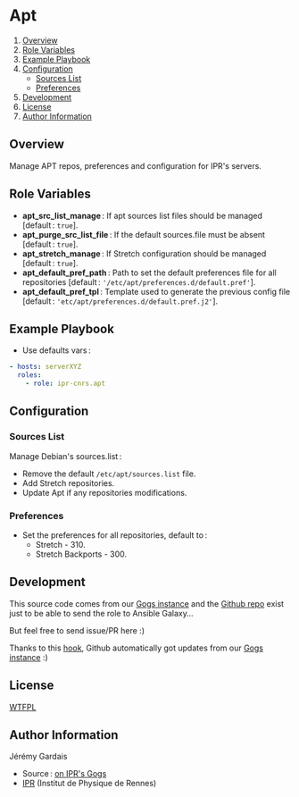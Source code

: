# Apt

1. [Overview](#overview)
2. [Role Variables](#role-variables)
3. [Example Playbook](#example-playbook)
4. [Configuration](#configuration)
    * [Sources List](#sources-list)
    * [Preferences](#preferences)
5. [Development](#development)
6. [License](#license)
7. [Author Information](#author-information)

## Overview

Manage APT repos, preferences and configuration for IPR's servers.

## Role Variables

* **apt_src_list_manage** : If apt sources list files should be managed [default : `true`].
* **apt_purge_src_list_file** : If the default sources.file must be absent [default : `true`].
* **apt_stretch_manage** : If Stretch configuration should be managed [default : `true`].
* **apt_default_pref_path** : Path to set the default preferences file for all repositories [default : `'/etc/apt/preferences.d/default.pref'`].
* **apt_default_pref_tpl** : Template used to generate the previous config file [default : `'etc/apt/preferences.d/default.pref.j2'`].

## Example Playbook

* Use defaults vars :

``` yml
- hosts: serverXYZ
  roles:
    - role: ipr-cnrs.apt
```

## Configuration

### Sources List

Manage Debian's sources.list :
* Remove the default `/etc/apt/sources.list` file.
* Add Stretch repositories.
* Update Apt if any repositories modifications.

### Preferences

* Set the preferences for all repositories, default to :
  - Stretch - 310.
  - Stretch Backports - 300.

## Development

This source code comes from our [Gogs instance][apt source] and the [Github repo][apt github] exist just to be able to send the role to Ansible Galaxy…

But feel free to send issue/PR here :)

Thanks to this [hook][gogs to github hook], Github automatically got updates from our [Gogs instance][apt source] :)

## License

[WTFPL][wtfpl website]

## Author Information

Jérémy Gardais
* Source : [on IPR's Gogs][apt source]
* [IPR][ipr website] (Institut de Physique de Rennes)

[gogs to github hook]: https://stackoverflow.com/a/21998477
[apt source]: https://git.ipr.univ-rennes1.fr/cellinfo/ansible.apt
[apt github]: https://github.com/ipr-cnrs/apt
[wtfpl website]: http://www.wtfpl.net/about/
[ipr website]: https://ipr.univ-rennes1.fr/
